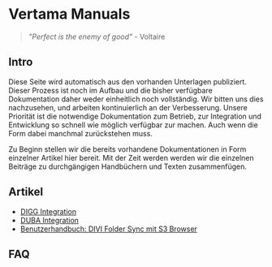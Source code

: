 # Vertama Manuals

> _"Perfect is the enemy of good"_ - Voltaire

## Intro

Diese Seite wird automatisch aus den vorhanden Unterlagen publiziert. Dieser
Prozess ist noch im Aufbau und die bisher verfügbare Dokumentation daher
weder einheitlich noch vollständig. Wir bitten uns dies nachzusehen, und
arbeiten kontinuierlich an der Verbesserung. Unsere Priorität ist die
notwendige Dokumentation zum Betrieb, zur Integration und Entwicklung so
schnell wie möglich verfügbar zur machen. Auch wenn die Form dabei manchmal
zurückstehen muss.

Zu Beginn stellen wir die bereits vorhandene Dokumentationen in Form einzelner
Artikel hier bereit. Mit der Zeit werden werden wir die einzelnen Beiträge zu
durchgängigen Handbüchern und Texten zusammenfügen.

## Artikel

 - [DIGG Integration](Products/DIGG/digg-integration.md)
 - [DUBA Integration](Products/DUBA/duba-integration.md)
 - [Benutzerhandbuch: DIVI Folder Sync mit S3 Browser](Tutorials%20&%20Handbooks/folder-sync-handbuch.md)

## FAQ

